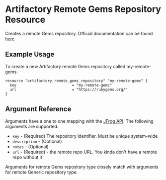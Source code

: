 # Artifactory Remote Gems Repository Resource

Creates a remote Gems repository.
Official documentation can be found [here](https://www.jfrog.com/confluence/display/JFROG/RubyGems+Repositories)


## Example Usage
To create a new Artifactory remote Gems repository called my-remote-gems.

```hcl
resource "artifactory_remote_gems_repository" "my-remote-gems" {
  key                         = "my-remote-gems"
  url                         = "https://rubygems.org/"
}
```

## Argument Reference

Arguments have a one to one mapping with the [JFrog API](https://www.jfrog.com/confluence/display/RTF/Repository+Configuration+JSON). The following arguments are supported:

* `key` - (Required) The repository identifier. Must be unique system-wide
* `description` - (Optional)
* `notes` - (Optional)
* `url` - (Required) - the remote repo URL. You kinda don't have a remote repo without it

Arguments for remote Gems repository type closely match with arguments for remote Generic repository type.